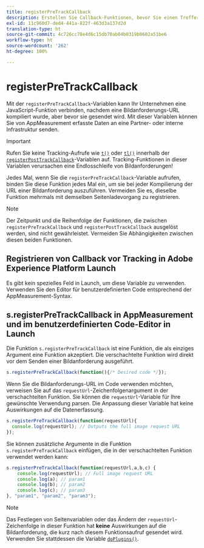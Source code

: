 ```yaml
---
title: registerPreTrackCallback
description: Erstellen Sie Callback-Funktionen, bevor Sie einen Treffer an Adobe senden.
exl-id: 11c960d7-ded4-441a-822f-463d3a137d2d
translation-type: ht
source-git-commit: 4c726cc78e4d6c15db70ab04b0319b0602a51be6
workflow-type: ht
source-wordcount: '262'
ht-degree: 100%

---
```


# registerPreTrackCallback

Mit der `registerPreTrackCallback`-Variablen kann Ihr Unternehmen eine JavaScript-Funktion verbinden, nachdem eine Bildanforderungs-URL kompiliert wurde, aber bevor sie gesendet wird. Mit dieser Variablen können Sie von AppMeasurement erfasste Daten an eine Partner- oder interne Infrastruktur senden.

>[!IMPORTANT]
>
>Rufen Sie keine Tracking-Aufrufe wie [`t()`](t-method.md) oder [`tl()`](tl-method.md) innerhalb der [`registerPostTrackCallback`](registerposttrackcallback.md)-Variablen auf. Tracking-Funktionen in dieser Variablen verursachen eine Endlosschleife von Bildanforderungen!

Jedes Mal, wenn Sie die `registerPreTrackCallback`-Variable aufrufen, binden Sie diese Funktion jedes Mal ein, um sie bei jeder Kompilierung der URL einer Bildanforderung auszuführen. Vermeiden Sie es, dieselbe Funktion mehrmals mit demselben Seitenladevorgang zu registrieren.

>[!NOTE]
>
>Der Zeitpunkt und die Reihenfolge der Funktionen, die zwischen `registerPreTrackCallback` und `registerPostTrackCallback` ausgelöst werden, sind nicht gewährleistet. Vermeiden Sie Abhängigkeiten zwischen diesen beiden Funktionen.

## Registrieren von Callback vor Tracking in Adobe Experience Platform Launch

Es gibt kein spezielles Feld in Launch, um diese Variable zu verwenden. Verwenden Sie den Editor für benutzerdefinierten Code entsprechend der AppMeasurement-Syntax.

## s.registerPreTrackCallback in AppMeasurement und im benutzerdefinierten Code-Editor in Launch

Die Funktion `s.registerPreTrackCallback` ist eine Funktion, die als einziges Argument eine Funktion akzeptiert. Die verschachtelte Funktion wird direkt vor dem Senden einer Bildanforderung ausgeführt.

```js
s.registerPreTrackCallback(function(){/* Desired code */});
```

Wenn Sie die Bildanforderungs-URL im Code verwenden möchten, verweisen Sie auf das `requestUrl`-Zeichenfolgenargument in der verschachtelten Funktion. Sie können die `requestUrl`-Variable für Ihre gewünschte Verwendung parsen. Die Anpassung dieser Variable hat keine Auswirkungen auf die Datenerfassung.

```js
s.registerPreTrackCallback(function(requestUrl){
  console.log(requestUrl); // Outputs the full image request URL
});
```

Sie können zusätzliche Argumente in die Funktion `s.registerPreTrackCallback` einfügen, die in der verschachtelten Funktion verwendet werden kann:

```js
s.registerPreTrackCallback(function(requestUrl,a,b,c) {
    console.log(requestUrl); // Full image request URL
    console.log(a); // param1
    console.log(b); // param2
    console.log(c); // param3
}, "param1", "param2", "param3");
```

>[!NOTE]
>
>Das Festlegen von Seitenvariablen oder das Ändern der `requestUrl`-Zeichenfolge in dieser Funktion hat **keine** Auswirkungen auf die Bildanforderung, die kurz nach diesem Funktionsaufruf gesendet wird. Verwenden Sie stattdessen die Variable [`doPlugins()`](doplugins.md).
